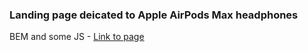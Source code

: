 ### Landing page deicated to **Apple AirPods Max** headphones
BEM and some JS - 
[Link to page](https://github.com/rahmanoff/airpods-max)
